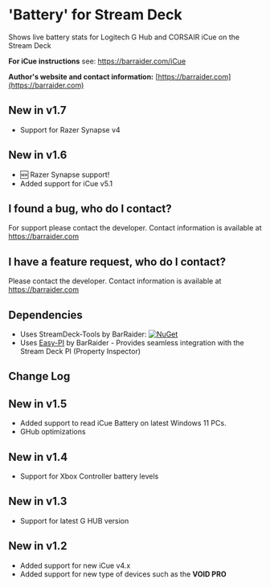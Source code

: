 # 'Battery' for Stream Deck  
Shows live battery stats for Logitech G Hub and CORSAIR iCue on the Stream Deck
 
**For iCue instructions** see: https://barraider.com/iCue

**Author's website and contact information:** [https://barraider.com](https://barraider.com)

## New in v1.7
- Support for Razer Synapse v4

## New in v1.6
- 🆕 Razer Synapse support!
- Added support for iCue v5.1

## I found a bug, who do I contact?
For support please contact the developer. Contact information is available at https://barraider.com

## I have a feature request, who do I contact?
Please contact the developer. Contact information is available at https://barraider.com

## Dependencies
* Uses StreamDeck-Tools by BarRaider: [![NuGet](https://img.shields.io/nuget/v/streamdeck-tools.svg?style=flat)](https://www.nuget.org/packages/streamdeck-tools)
* Uses [Easy-PI](https://github.com/BarRaider/streamdeck-easypi) by BarRaider - Provides seamless integration with the Stream Deck PI (Property Inspector) 

## Change Log

## New in v1.5
- Added support to read iCue Battery on latest Windows 11 PCs.
- GHub optimizations

## New in v1.4
- Support for Xbox Controller battery levels

## New in v1.3
- Support for latest G HUB version

## New in v1.2
- Added support for new iCue v4.x 
- Added support for new type of devices such as the **VOID PRO**

